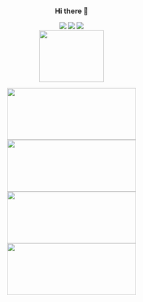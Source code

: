 
<div align="center">
<h3>Hi there 👋</h3>
<span>
  <a href="https://velog.io/@hgh1472/posts"><img src="https://img.shields.io/badge/velog-20C997.svg?style=for-the-badge&logo=velog&logoColor=ffffff" /></a> 
  <a href="https://velog.io/@hgh1472/posts"><img src="https://img.shields.io/badge/gitbook-000000.svg?style=for-the-badge&logo=gitbook&logoColor=ffffff" /></a>
  <a href="https://g-hwang.tistory.com/"><img src="https://img.shields.io/badge/tistory-FF4500.svg?style=for-the-badge&logo=tistory&logoColor=ffffff" /></a>
</span>
<br>


<a href="https://github.com/devxb/gitanimals">
  <img
    src="https://render.gitanimals.org/lines/hgh1472?pet-id=647444929800563128"
    width="150"
    height="120"
  />
</a>
<br>
  
<a href="https://github.com/devxb/gitanimals"><img
    src="https://render.gitanimals.org/lines/hgh1472?pet-id=627516089631853094"
    width="300"
    height="120"
  /></a>
<a href="https://github.com/devxb/gitanimals"><img
    src="https://render.gitanimals.org/lines/hgh1472?pet-id=636563058270761545"
    width="300"
    height="120"
  /></a>
<br>
<a href="https://github.com/devxb/gitanimals"><img
    src="https://render.gitanimals.org/lines/hgh1472?pet-id=627515454807167106"
    width="300"
    height="120"
  /></a>
<a href="https://github.com/devxb/gitanimals"><img
    src="https://render.gitanimals.org/lines/hgh1472?pet-id=647445451400014018"
    width="300"
    height="120"
  /></a>
  
</div>



  

<!-- [![Solved.ac Profile](http://mazassumnida.wtf/api/v2/generate_badge?boj=hgh1472)](https://solved.ac/hgh1472/) -->
<!--
**hgh1472/hgh1472** is a ✨ _special_ ✨ repository because its `README.md` (this file) appears on your GitHub profile.

Here are some ideas to get you started:

- 🔭 I’m currently working on ...
- 🌱 I’m currently learning ...
- 👯 I’m looking to collaborate on ...
- 🤔 I’m looking for help with ...
- 💬 Ask me about ...
- 📫 How to reach me: ...
- 😄 Pronouns: ...
- ⚡ Fun fact: ...
-->
